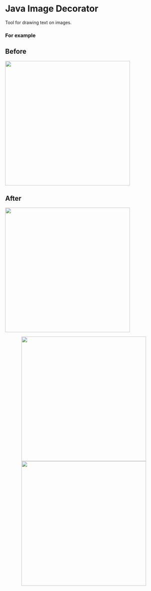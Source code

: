 # Java Image Decorator

Tool for drawing text on images. 

### For example

<p align="center">
  <div>
    <h2>Before</h2>
    <img src="https://raw.githubusercontent.com/hummatli/java-image-decorator/master/imgs_for_readme/girl.jpg" width="400px"/>
  </div>

  <div>
    <h2>After</h2>
    <img src="https://raw.githubusercontent.com/hummatli/java-image-decorator/master/imgs_for_readme/edited/girl.jpg" width="400px"/>
  </div>
</p>

<p align="center">
<img src="https://raw.githubusercontent.com/hummatli/java-image-decorator/master/imgs_for_readme/lonely.jpg" width="400px"/>

<img src="https://raw.githubusercontent.com/hummatli/java-image-decorator/master/imgs_for_readme/edited/lonely.jpg" width="400px"/>
</p>

